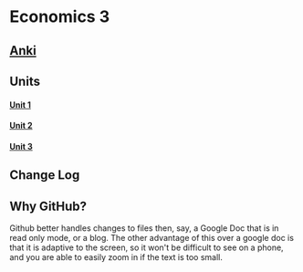 # Economics 3
## [Anki](https://github.com/DarcyMur/Materials/blob/main/Economics%Files/Economics.akpg)
## Units
#### [Unit 1](https://github.com/DarcyMur/Materials/blob/main/Materials/Unit_1.md)
#### [Unit 2](https://github.com/DarcyMur/Materials/blob/main/Materials/Unit_2.md)
#### [Unit 3](https://github.com/DarcyMur/Materials/blob/main/Materials/Unit_3.md)


## Change Log



## Why GitHub?
Github better handles changes to files then, say, a Google Doc that is in read only mode, or a blog. The other advantage of this over a google doc is that it is adaptive to the screen, so it won't be difficult to see on a phone, and you are able to easily zoom in if the text is too small.